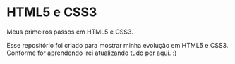 # HTML5 e CSS3
 Meus primeiros passos em HTML5 e CSS3.

 Esse repositório foi criado para mostrar minha evolução
 em HTML5 e CSS3. Conforme for aprendendo irei atualizando 
 tudo por aqui. :)
